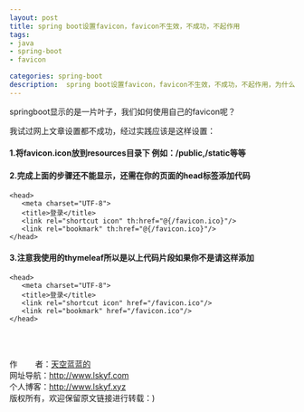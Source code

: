 ```yaml
---
layout: post
title: spring boot设置favicon，favicon不生效，不成功，不起作用
tags:
- java
- spring-boot
- favicon

categories: spring-boot
description:  spring boot设置favicon，favicon不生效，不成功，不起作用，为什么？
---
```

springboot显示的是一片叶子，我们如何使用自己的favicon呢？

我试过网上文章设置都不成功，经过实践应该是这样设置：

#### 1.将favicon.icon放到resources目录下  例如：/public,/static等等 #### 

####  2.完成上面的步骤还不能显示，还需在你的页面的head标签添加代码 #### 
```
<head>
   <meta charset="UTF-8">
   <title>登录</title>
   <link rel="shortcut icon" th:href="@{/favicon.ico}"/>
   <link rel="bookmark" th:href="@{/favicon.ico}"/>
</head>
```
#### 3.注意我使用的thymeleaf所以是以上代码片段如果你不是请这样添加 ####

```
<head>
   <meta charset="UTF-8">
   <title>登录</title>
   <link rel="shortcut icon" href="/favicon.ico"/>
   <link rel="bookmark" href="/favicon.ico"/>
</head> 
```
<br/>
<br/>

作&nbsp;&nbsp;&nbsp;&nbsp;&nbsp;&nbsp;&nbsp;&nbsp;者：<a href="#">天空蓝蓝的</a> <br>
网址导航：<a href="http://www.lskyf.com" target="_blank">http://www.lskyf.com</a> <br>
个人博客：<a href="http://www.lskyf.xyz" target="_blank">http://www.lskyf.xyz</a> <br>
版权所有，欢迎保留原文链接进行转载：) <br>